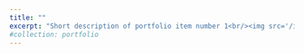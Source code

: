 ```yaml
---
title: ""
excerpt: "Short description of portfolio item number 1<br/><img src='/images/500x300.png'>"
#collection: portfolio
---
```

